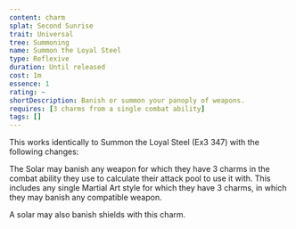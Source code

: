 ```yaml
---
content: charm
splat: Second Sunrise
trait: Universal
tree: Summoning
name: Summon the Loyal Steel
type: Reflexive
duration: Until released
cost: 1m
essence: 1
rating: ~
shortDescription: Banish or summon your panoply of weapons.
requires: [3 charms from a single combat ability]
tags: []
---
```


This works identically to Summon the Loyal Steel (Ex3 347) with the following changes:

The Solar may banish any weapon for which they have 3 charms in the combat ability they use to calculate their attack pool to use it with. This includes any single Martial Art style for which they have 3 charms, in which they may banish any compatible weapon.

A solar may also banish shields with this charm.
